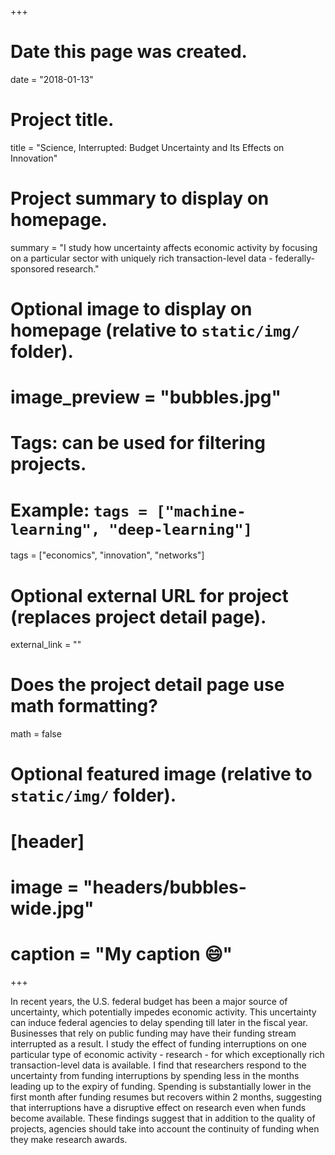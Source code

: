 +++
# Date this page was created.
date = "2018-01-13"

# Project title.
title = "Science, Interrupted: Budget Uncertainty and Its Effects on Innovation"

# Project summary to display on homepage.
summary = "I study how uncertainty affects economic activity by focusing on a particular sector with uniquely rich transaction-level data - federally-sponsored research."

# Optional image to display on homepage (relative to `static/img/` folder).
# image_preview = "bubbles.jpg"

# Tags: can be used for filtering projects.
# Example: `tags = ["machine-learning", "deep-learning"]`
tags = ["economics", "innovation", "networks"]

# Optional external URL for project (replaces project detail page).
external_link = ""

# Does the project detail page use math formatting?
math = false

# Optional featured image (relative to `static/img/` folder).
# [header]
# image = "headers/bubbles-wide.jpg"
# caption = "My caption :smile:"

+++

In recent years, the U.S. federal budget has been a major source of uncertainty, which potentially impedes economic activity. This uncertainty can induce federal agencies to delay spending till later in the fiscal year. Businesses that rely on public funding may have their funding stream interrupted as a result. I study the effect of funding interruptions on one particular type of economic activity - research - for which exceptionally rich transaction-level data is available. I find that researchers respond to the uncertainty from funding interruptions by spending less in the months leading up to the expiry of funding. Spending is substantially lower in the first month after funding resumes but recovers within 2 months, suggesting that interruptions have a disruptive effect on research even when funds become available. These findings suggest that in addition to the quality of projects, agencies should take into account the continuity of funding when they make research awards.